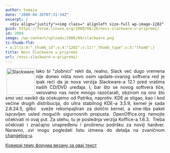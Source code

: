 ```yaml
---
author: tomaja
date: "2008-04-26T07:31:34Z"
excerpt: |
  <div align="justify"><img class=" alignleft size-full wp-image-1282" src="https://linuxo.org/wp-content/uploads/2006/09/slackware.png" alt="Slackware" title="Slackware" hspace="4" width="89" height="84" align="left" />Iako bi &quot;zlobnici&quot; rekli da, realno, Slack već dugo vremena nije doneo ni&scaron;ta novo osim update-ovanog softvera red je ipak reći da je nova verzija Slackware-a 12.1 pred vratima na&scaron;ih CD/DVD uređaja.  I, bar &scaron;to se novog softvera tiče, verovatno nas neće mnogo razočarati, obzirom na ono &scaron;to smo već navikli da očekujemo od Patrika, naprotiv. KDE je stigao, kao i kod većine drugih distribucija, do ultra stabilnog KDE-a 3.5.9, kernel je sada 2.6.24.5, glibc&nbsp; sveže rekompajliran za dotični kernel, a xine-libs paket ispravljen usled mogućih sigurnosnih propusta. OpenOffice.org nemojte očekivati ni ovaj put. Za utehu, tu je poslednja verzija Koffice-a 1.6.3.&nbsp; Treba očekivati i značajno unapređenu i pro&scaron;irenu podr&scaron;ku za noviji hardver. Naravno, svi mogu pogledati listu izmena do detalja na zvaničnom <a href="http://www.slackware.com/changelog/current.php?cpu=i386">changelog-u</a>.</div>
guid: https://forum.linuxo.org/2008/04/26/novi-slackware-u-pripremi/
id: 2004
image: /wp-content/uploads/2006/09/slackware.png
tc-thumb-fld:
- a:2:{s:9:"_thumb_id";s:4:"1282";s:11:"_thumb_type";s:5:"thumb";}
title: Novi Slackware u pripremi
url: /novi-slackware-u-pripremi/
---
```

<div align="justify">
  <img class=" alignleft size-full wp-image-1282" src="https://linuxo.org/wp-content/uploads/2006/09/slackware.png" alt="Slackware" title="Slackware" hspace="4" width="89" height="84" align="left" />Iako bi "zlobnici" rekli da, realno, Slack već dugo vremena nije doneo ni&scaron;ta novo osim update-ovanog softvera red je ipak reći da je nova verzija Slackware-a 12.1 pred vratima na&scaron;ih CD/DVD uređaja. I, bar &scaron;to se novog softvera tiče, verovatno nas neće mnogo razočarati, obzirom na ono &scaron;to smo već navikli da očekujemo od Patrika, naprotiv. KDE je stigao, kao i kod većine drugih distribucija, do ultra stabilnog KDE-a 3.5.9, kernel je sada 2.6.24.5, glibc&nbsp; sveže rekompajliran za dotični kernel, a xine-libs paket ispravljen usled mogućih sigurnosnih propusta. OpenOffice.org nemojte očekivati ni ovaj put. Za utehu, tu je poslednja verzija Koffice-a 1.6.3.&nbsp; Treba očekivati i značajno unapređenu i pro&scaron;irenu podr&scaron;ku za noviji hardver. Naravno, svi mogu pogledati listu izmena do detalja na zvaničnom <a href="http://www.slackware.com/changelog/current.php?cpu=i386">changelog-u</a>.
</div>

<!--break-->

[Креирај тему форума везану за овај текст](https://linuxo.org/nova-tema-na-forumu/?se_pid=2004)